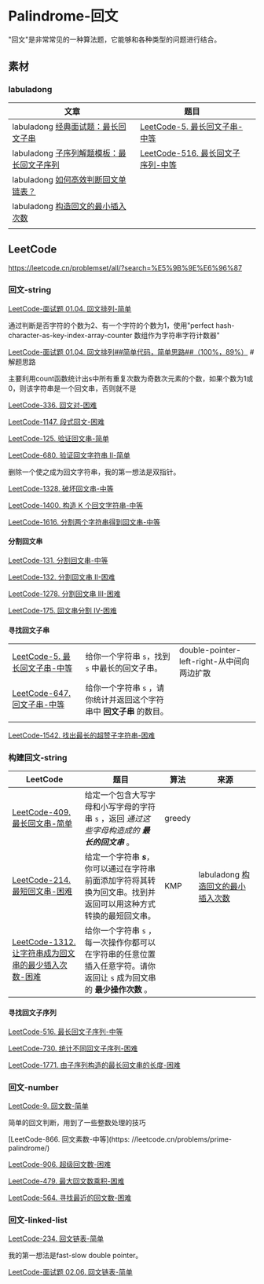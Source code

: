 # Palindrome-回文

"回文"是非常常见的一种算法题，它能够和各种类型的问题进行结合。

## 素材

### labuladong

| 文章                                                         | 题目                                                         |      |
| ------------------------------------------------------------ | ------------------------------------------------------------ | ---- |
| labuladong [经典面试题：最长回文子串](http://mp.weixin.qq.com/s?__biz=MzAxODQxMDM0Mw==&mid=2247484471&idx=1&sn=7c26d04a1f035770920d31377a1ebd42&chksm=9bd7fa3faca07329189e9e8b51e1a665166946b66b8e8978299ba96d5f2c0d3eafa7db08b681&scene=21#wechat_redirect) | [LeetCode-5. 最长回文子串-中等](https://leetcode.cn/problems/longest-palindromic-substring/) |      |
| labuladong [子序列解题模板：最长回文子序列](http://mp.weixin.qq.com/s?__biz=MzAxODQxMDM0Mw==&mid=2247484666&idx=1&sn=e3305be9513eaa16f7f1568c0892a468&chksm=9bd7faf2aca073e4f08332a706b7c10af877fee3993aac4dae86d05783d3d0df31844287104e&scene=21#wechat_redirect) | [LeetCode-516. 最长回文子序列-中等](https://leetcode.cn/problems/longest-palindromic-subsequence/) |      |
| labuladong [如何高效判断回文单链表？](https://mp.weixin.qq.com/s?__biz=MzAxODQxMDM0Mw==&mid=2247484822&idx=1&sn=44742c9a3557038c8da7150100d94db9&scene=21) |                                                              |      |
| labuladong [构造回文的最小插入次数](https://mp.weixin.qq.com/s/C14WNUpPeBMVSMqh28JdfA) |                                                              |      |
|                                                              |                                                              |      |



## LeetCode

https://leetcode.cn/problemset/all/?search=%E5%9B%9E%E6%96%87



### 回文-string

[LeetCode-面试题 01.04. 回文排列-简单](https://leetcode.cn/problems/palindrome-permutation-lcci/)

通过判断是否字符的个数为2、有一个字符的个数为1，使用"perfect hash-character-as-key-index-array-counter 数组作为字符串字符计数器"



[LeetCode-面试题 01.04. 回文排列##简单代码，简单思路##（100%，89%）](https://leetcode.cn/problems/palindrome-permutation-lcci/solution/mian-shi-ti-0104-hui-wen-pai-lie-jian-da-lxjq/) # 解题思路

主要利用count函数统计出s中所有重复次数为奇数次元素的个数，如果个数为1或0，则该字符串是一个回文串，否则就不是



[LeetCode-336. 回文对-困难](https://leetcode.cn/problems/palindrome-pairs/)





[LeetCode-1147. 段式回文-困难](https://leetcode.cn/problems/longest-chunked-palindrome-decomposition/)



[LeetCode-125. 验证回文串-简单](https://leetcode.cn/problems/valid-palindrome/)



[LeetCode-680. 验证回文字符串 Ⅱ-简单](https://leetcode.cn/problems/valid-palindrome-ii/)

删除一个使之成为回文字符串，我的第一想法是双指针。





[LeetCode-1328. 破坏回文串-中等](https://leetcode.cn/problems/break-a-palindrome/)



[LeetCode-1400. 构造 K 个回文字符串-中等](https://leetcode.cn/problems/construct-k-palindrome-strings/)

[LeetCode-1616. 分割两个字符串得到回文串-中等](https://leetcode.cn/problems/split-two-strings-to-make-palindrome/)

#### 分割回文串

[LeetCode-131. 分割回文串-中等](https://leetcode.cn/problems/palindrome-partitioning/)

[LeetCode-132. 分割回文串 II-困难](https://leetcode.cn/problems/palindrome-partitioning-ii)

[LeetCode-1278. 分割回文串 III-困难](https://leetcode.cn/problems/palindrome-partitioning-iii)

[LeetCode-175. 回文串分割 IV-困难](https://leetcode.cn/problems/palindrome-partitioning-iv)  



#### 寻找回文子串

|                                                              |                                                              |                                            |
| ------------------------------------------------------------ | ------------------------------------------------------------ | ------------------------------------------ |
| [LeetCode-5. 最长回文子串-中等](https://leetcode.cn/problems/longest-palindromic-substring/) | 给你一个字符串 `s`，找到 `s` 中最长的回文子串。              | double-pointer-left-right-从中间向两边扩散 |
| [LeetCode-647. 回文子串-中等](https://leetcode.cn/problems/palindromic-substrings/) | 给你一个字符串 `s` ，请你统计并返回这个字符串中 **回文子串** 的数目。 |                                            |
|                                                              |                                                              |                                            |



[LeetCode-1542. 找出最长的超赞子字符串-困难](https://leetcode.cn/problems/find-longest-awesome-substring/)





### 构建回文-string



| LeetCode                                                     | 题目                                                         | 算法   | 来源                                                         |
| ------------------------------------------------------------ | ------------------------------------------------------------ | ------ | ------------------------------------------------------------ |
| [LeetCode-409. 最长回文串-简单](https://leetcode.cn/problems/longest-palindrome/) | 给定一个包含大写字母和小写字母的字符串 `s` ，返回 *通过这些字母构造成的 **最长的回文串*** 。 | greedy |                                                              |
| [LeetCode-214. 最短回文串-困难](https://leetcode.cn/problems/shortest-palindrome/) | 给定一个字符串 ***s***，你可以通过在字符串前面添加字符将其转换为回文串。找到并返回可以用这种方式转换的最短回文串。 | KMP    | labuladong [构造回文的最小插入次数](https://mp.weixin.qq.com/s/C14WNUpPeBMVSMqh28JdfA) |
| [LeetCode-1312. 让字符串成为回文串的最少插入次数-困难](https://leetcode.cn/problems/minimum-insertion-steps-to-make-a-string-palindrome/) | 给你一个字符串 `s` ，每一次操作你都可以在字符串的任意位置插入任意字符。请你返回让 `s` 成为回文串的 **最少操作次数** 。 |        |                                                              |



#### 寻找回文子序列

[LeetCode-516. 最长回文子序列-中等](https://leetcode.cn/problems/longest-palindromic-subsequence/)

[LeetCode-730. 统计不同回文子序列-困难](https://leetcode.cn/problems/count-different-palindromic-subsequences/)

[LeetCode-1771. 由子序列构造的最长回文串的长度-困难](https://leetcode.cn/problems/maximize-palindrome-length-from-subsequences/)





### 回文-number



[LeetCode-9. 回文数-简单](https://leetcode.cn/problems/palindrome-number/)

简单的回文判断，用到了一些整数处理的技巧



[LeetCode-866. 回文素数-中等](https: //leetcode.cn/problems/prime-palindrome/)



[LeetCode-906. 超级回文数-困难](https://leetcode.cn/problems/super-palindromes/)



[LeetCode-479. 最大回文数乘积-困难](https://leetcode.cn/problems/largest-palindrome-product/)



[LeetCode-564. 寻找最近的回文数-困难](https://leetcode.cn/problems/find-the-closest-palindrome/)



### 回文-linked-list



[LeetCode-234. 回文链表-简单](https://leetcode.cn/problems/palindrome-linked-list/)

我的第一想法是fast-slow double pointer。

[LeetCode-面试题 02.06. 回文链表-简单](https://leetcode.cn/problems/palindrome-linked-list-lcci/)

